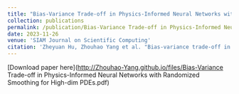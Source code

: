 ```yaml
---
title: "Bias-Variance Trade-off in Physics-Informed Neural Networks with Randomized Smoothing for High-Dimensional PDEs"
collection: publications
permalink: /publication/Bias-Variance Trade-off in Physics-Informed Neural Networks with Randomized Smoothing for High-Dimensional PDEs
date: 2023-11-26
venue: 'SIAM Journal on Scientific Computing'
citation: 'Zheyuan Hu, Zhouhao Yang et al. "Bias-variance trade-off in physics-informed neural networks with randomized smoothing for high-dimensional PDEs." arXiv preprint arXiv:2311.15283 (2023).'
---
```


[Download paper here](http://Zhouhao-Yang.github.io/files/Bias-Variance Trade-off in Physics-Informed Neural Networks with Randomized Smoothing for High-dim PDEs.pdf)
